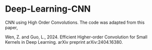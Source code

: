 # Deep-Learning-CNN
CNN using High Order Convolutions.
The code was adapted from this paper, 

Wen, Z. and Guo, L., 2024. Efficient Higher-order Convolution for Small Kernels in Deep Learning. arXiv preprint arXiv:2404.16380.

